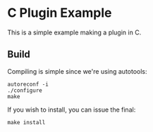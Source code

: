 # C Plugin Example
This is a simple example making a plugin in C.

## Build
Compiling is simple since we're using autotools:
```
autoreconf -i
./configure
make
```
If you wish to install, you can issue the final:
```
make install
```
